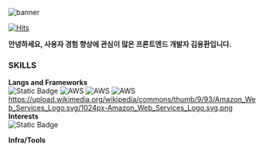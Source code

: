 ![banner](https://capsule-render.vercel.app/api?type=waving&height=300&color=auto&text=Hi,%20I'm%20yonghwan)

[![Hits](https://hits.seeyoufarm.com/api/count/incr/badge.svg?url=https%3A%2F%2Fgithub.com%2Fyonghwna%2Fhit-counter&count_bg=%2379C83D&title_bg=%23FF2D2D&icon=staffbase.svg&icon_color=%23FFFFFF&title=%EB%B0%A9%EB%AC%B8%EC%9E%90+%EC%88%98&edge_flat=true)](https://hits.seeyoufarm.com)

**안녕하세요, 사용자 경험 향상에 관심이 많은 프론트엔드 개발자 김용환입니다.**

### SKILLS
**Langs and Frameworks**<br>
![Static Badge](https://img.shields.io/badge/React-ffffff?style=for-the-badge&logo=React&logoColor=61DAFB)
![AWS](https://path-to-your-svg-icon-file-in-repo.svg)
![AWS](https://img.shields.io/badge/AWS-orange?logo=amazon-aws&logoColor=white)
![AWS](https://img.shields.io/badge/AWS-%23FF9900.svg?style=for-the-badge&logo=amazon-aws&logoColor=white)
https://upload.wikimedia.org/wikipedia/commons/thumb/9/93/Amazon_Web_Services_Logo.svg/1024px-Amazon_Web_Services_Logo.svg.png
**Interests**<br>
![Static Badge](https://img.shields.io/badge/NestJS-e9e9e9?style=for-the-badge&logo=nestjs&logoColor=E0234E)


**Infra/Tools**
